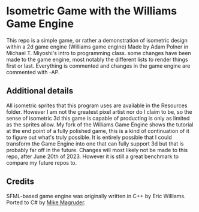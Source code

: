 # Isometric Game with the Williams Game Engine

This repo is a simple game, or rather a demonstration of isometric design within a 2d game engine (Williams game engine) Made by Adam Polner in Michael T. Miyoshi's intro to programming class.
some changes have been made to the game engine, most notably the different lists to render things first or last. 
Everything is commented and changes in the game engine are commented with -AP.

## Additional details

All isometric sprites that this program uses are available in the Resources folder. However I am not the greatest pixel artist nor do I claim to be,
so the sense of isometric 3d this game is capable of producting is only as limited as the sprites allow.
My fork of the Williams Game Engine shows the tutorial at the end point of a fully polished game, this is a kind of continuation of it to figure out what's truly possible.
It is entirely possible that I could transform the Game Engine into one that can fully support 3d but that is probably far off in the future.
Changes will most likely not be made to this repo, after June 20th of 2023. However it is still a great benchmark to compare my future repos to.


## Credits

SFML-based game engine was originally written in C++ by Eric Williams. Ported to C# by [Mike Magruder](https://github.com/mikemag).
